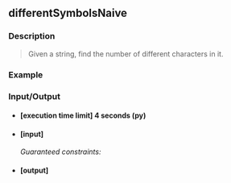 ## differentSymbolsNaive

### Description
> Given a string, find the number of different characters in it.

### Example

### Input/Output

* #### [execution time limit] 4 seconds (py)

* #### [input]

 	<i>Guaranteed constraints:</i>

* #### [output]
